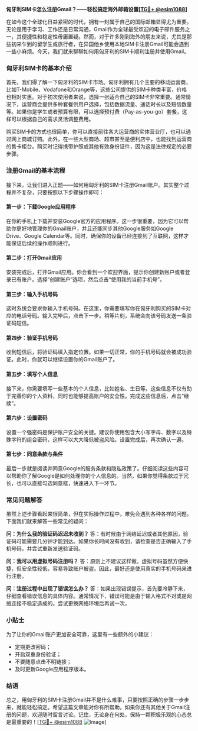 **匈牙利SIM卡怎么注册Gmail？——轻松搞定海外邮箱设置[[TG💪+ @esim1088](https://t.me/s/esim1088)]**

在如今这个全球化日益紧密的时代，拥有一封属于自己的国际邮箱显得尤为重要。无论是用于学习、工作还是日常沟通，Gmail作为全球最受欢迎的电子邮件服务之一，其便捷性和稳定性毋庸置疑。然而，对于许多刚到海外的朋友来说，尤其是那些初来乍到的留学生或旅行者，在异国他乡使用本地SIM卡注册Gmail可能会遇到一些小麻烦。今天，我们就来聊聊如何用匈牙利的SIM卡顺利注册并使用Gmail。

### 匈牙利SIM卡的基本介绍

首先，我们得了解一下匈牙利的SIM卡市场。匈牙利拥有几个主要的移动运营商，比如T-Mobile、Vodafone和Orange等，这些公司提供的SIM卡种类丰富，价格也相对实惠。对于初次使用者来说，选择一张适合自己的SIM卡非常重要。通常情况下，运营商会提供多种套餐供用户选择，包括数据流量、通话时长以及短信数量等。如果你是学生或者预算有限，可以选择预付费（Pay-as-you-go）套餐，这样可以根据自己的需求灵活调整费用。

购买SIM卡的方式也很简单，你可以直接前往各大运营商的实体营业厅，也可以通过网上商城订购。此外，在一些大型商场、超市甚至是便利店中，也能找到运营商的售卡柜台。购买时记得携带护照或其他有效身份证件，因为这是法律规定的必要步骤。

### 注册Gmail的基本流程

接下来，让我们进入正题——如何用匈牙利的SIM卡注册Gmail账户。其实整个过程并不复杂，只要按照以下步骤操作即可：

#### 第一步：下载Google应用程序
在你的手机上下载并安装Google官方的应用程序。这一步很重要，因为它可以帮助你更好地管理你的Gmail账户，并且还能同步其他Google服务如Google Drive、Google Calendar等。同时，确保你的设备已经连接到了互联网，这样才能保证后续的操作顺利进行。

#### 第二步：打开Gmail应用
安装完成后，打开Gmail应用。你会看到一个欢迎界面，提示你创建新账户或者登录已有账户。选择“创建账户”选项，然后点击“使用我的当前手机号”。

#### 第三步：输入手机号码
这时系统会要求你输入手机号码。在这里，你需要填写你在匈牙利购买的SIM卡对应的电话号码。输入完毕后，点击下一步。稍等片刻，系统会向该号码发送一条验证码短信。

#### 第四步：验证手机号码
收到短信后，将验证码填入指定位置。如果一切正常，你的手机号码就会被成功验证。此时，你就可以继续设置你的Gmail账户了。

#### 第五步：填写个人信息
接下来，你需要填写一些基本的个人信息，比如姓名、生日等。这些信息不仅有助于完善你的个人资料，同时也能够提高账户的安全性。完成这些信息后，点击“继续”。

#### 第六步：设置密码
设置一个强密码是保护账户安全的关键。建议你使用包含大小写字母、数字以及特殊字符的组合密码，这样可以大大降低被盗风险。设置完成后，再次确认一遍。

#### 第七步：同意条款与条件
最后一步就是阅读并同意Google的服务条款和隐私政策了。仔细阅读这些内容可以帮助你了解Google是如何处理你的个人信息的。当然，如果你觉得条款过于冗长，也可以直接勾选同意框，快速进入下一环节。

### 常见问题解答

虽然上述步骤看起来很简单，但在实际操作过程中，难免会遇到各种各样的问题。下面我们就来解答一些常见的疑问：

**问：为什么我的验证码迟迟未收到？**
答：有时候由于网络延迟或者其他原因，验证码可能需要几分钟才能到达。如果你长时间没有收到，请检查是否正确输入了手机号码，并尝试重新发送验证码。

**问：我可以用虚拟号码注册吗？**
答：原则上不建议这样做。虚拟号码虽然方便快捷，但安全性较低，容易导致账户被盗。因此，最好还是使用真实的手机号码来进行注册。

**问：注册过程中出现了错误怎么办？**
答：如果出现错误提示，首先要冷静下来，仔细查看错误信息的具体内容。通常情况下，错误可能是由于输入格式不对或是网络连接不稳定造成的。尝试更换网络环境后再试一次。

### 小贴士

为了让你的Gmail账户更加安全可靠，这里有一些额外的小建议：
- 定期更改密码；
- 开启双重身份验证；
- 不要随意点击不明链接；
- 及时更新Google应用程序版本。

### 结语

总之，用匈牙利的SIM卡注册Gmail并不是什么难事，只要按照正确的步骤一步步来，就能轻松搞定。希望这篇文章能对你有所帮助。如果你还有其他关于Gmail注册的问题，欢迎随时留言讨论。记住，无论身在何处，保持一颗积极乐观的心态总是最重要的！[[TG💪+ @esim1088](https://t.me/s/esim1088) ![Image](https://i.postimg.cc/4NQfJmqS/Snipaste-2025-05-13-00-14-12.png)]